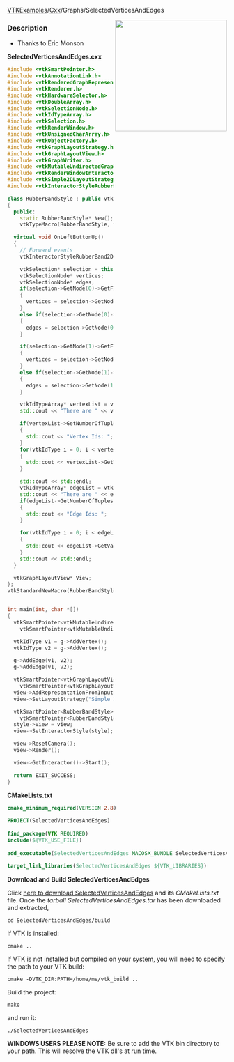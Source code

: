 [VTKExamples](Home)/[Cxx](Cxx)/Graphs/SelectedVerticesAndEdges

<img align="right" src="https://github.com/lorensen/VTKExamples/raw/master/Testing/Baseline/Graphs/TestSelectedVerticesAndEdges.png" width="256" />

### Description
* Thanks to Eric Monson

**SelectedVerticesAndEdges.cxx**
```c++
#include <vtkSmartPointer.h>
#include <vtkAnnotationLink.h>
#include <vtkRenderedGraphRepresentation.h>
#include <vtkRenderer.h>
#include <vtkHardwareSelector.h>
#include <vtkDoubleArray.h>
#include <vtkSelectionNode.h>
#include <vtkIdTypeArray.h>
#include <vtkSelection.h>
#include <vtkRenderWindow.h>
#include <vtkUnsignedCharArray.h>
#include <vtkObjectFactory.h>
#include <vtkGraphLayoutStrategy.h>
#include <vtkGraphLayoutView.h>
#include <vtkGraphWriter.h>
#include <vtkMutableUndirectedGraph.h>
#include <vtkRenderWindowInteractor.h>
#include <vtkSimple2DLayoutStrategy.h>
#include <vtkInteractorStyleRubberBand2D.h>

class RubberBandStyle : public vtkInteractorStyleRubberBand2D
{
  public:
    static RubberBandStyle* New();
    vtkTypeMacro(RubberBandStyle, vtkInteractorStyleRubberBand2D);

  virtual void OnLeftButtonUp()
  {
    // Forward events
    vtkInteractorStyleRubberBand2D::OnLeftButtonUp();

    vtkSelection* selection = this->View->GetRepresentation()->GetAnnotationLink()->GetCurrentSelection();
    vtkSelectionNode* vertices;
    vtkSelectionNode* edges;
    if(selection->GetNode(0)->GetFieldType() == vtkSelectionNode::VERTEX)
    {
      vertices = selection->GetNode(0);
    }
    else if(selection->GetNode(0)->GetFieldType() == vtkSelectionNode::EDGE)
    {
      edges = selection->GetNode(0);
    }

    if(selection->GetNode(1)->GetFieldType() == vtkSelectionNode::VERTEX)
    {
      vertices = selection->GetNode(1);
    }
    else if(selection->GetNode(1)->GetFieldType() == vtkSelectionNode::EDGE)
    {
      edges = selection->GetNode(1);
    }

    vtkIdTypeArray* vertexList = vtkIdTypeArray::SafeDownCast(vertices->GetSelectionList());
    std::cout << "There are " << vertexList->GetNumberOfTuples() << " vertices selected." << std::endl;

    if(vertexList->GetNumberOfTuples() > 0)
    {
      std::cout << "Vertex Ids: ";
    }
    for(vtkIdType i = 0; i < vertexList->GetNumberOfTuples(); i++)
    {
      std::cout << vertexList->GetValue(i) << " ";
    }

    std::cout << std::endl;
    vtkIdTypeArray* edgeList = vtkIdTypeArray::SafeDownCast(edges->GetSelectionList());
    std::cout << "There are " << edgeList->GetNumberOfTuples() << " edges selected." << std::endl;
    if(edgeList->GetNumberOfTuples() > 0)
    {
      std::cout << "Edge Ids: ";
    }

    for(vtkIdType i = 0; i < edgeList->GetNumberOfTuples(); i++)
    {
      std::cout << edgeList->GetValue(i) << " ";
    }
    std::cout << std::endl;
  }

  vtkGraphLayoutView* View;
};
vtkStandardNewMacro(RubberBandStyle);


int main(int, char *[])
{
  vtkSmartPointer<vtkMutableUndirectedGraph> g =
    vtkSmartPointer<vtkMutableUndirectedGraph>::New();

  vtkIdType v1 = g->AddVertex();
  vtkIdType v2 = g->AddVertex();

  g->AddEdge(v1, v2);
  g->AddEdge(v1, v2);

  vtkSmartPointer<vtkGraphLayoutView> view =
    vtkSmartPointer<vtkGraphLayoutView>::New();
  view->AddRepresentationFromInput(g);
  view->SetLayoutStrategy("Simple 2D");

  vtkSmartPointer<RubberBandStyle> style =
    vtkSmartPointer<RubberBandStyle>::New();
  style->View = view;
  view->SetInteractorStyle(style);

  view->ResetCamera();
  view->Render();

  view->GetInteractor()->Start();

  return EXIT_SUCCESS;
}
```
**CMakeLists.txt**
```cmake
cmake_minimum_required(VERSION 2.8)
 
PROJECT(SelectedVerticesAndEdges)
 
find_package(VTK REQUIRED)
include(${VTK_USE_FILE})
 
add_executable(SelectedVerticesAndEdges MACOSX_BUNDLE SelectedVerticesAndEdges.cxx)
 
target_link_libraries(SelectedVerticesAndEdges ${VTK_LIBRARIES})
```

**Download and Build SelectedVerticesAndEdges**

Click [here to download SelectedVerticesAndEdges](https://github.com/lorensen/VTKWikiExamplesTarballs/raw/master/SelectedVerticesAndEdges.tar) and its *CMakeLists.txt* file.
Once the *tarball SelectedVerticesAndEdges.tar* has been downloaded and extracted,
```
cd SelectedVerticesAndEdges/build 
```
If VTK is installed:
```
cmake ..
```
If VTK is not installed but compiled on your system, you will need to specify the path to your VTK build:
```
cmake -DVTK_DIR:PATH=/home/me/vtk_build ..
```
Build the project:
```
make
```
and run it:
```
./SelectedVerticesAndEdges
```
**WINDOWS USERS PLEASE NOTE:** Be sure to add the VTK bin directory to your path. This will resolve the VTK dll's at run time.

